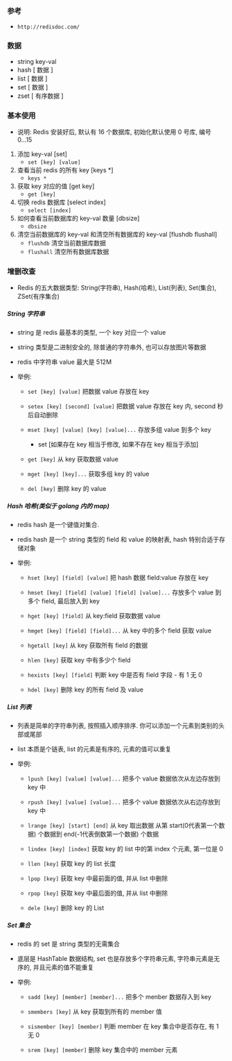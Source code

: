 ### 参考

+ `http://redisdoc.com/`

### 数据
+ string    key-val
+ hash      [ 数据 ]
+ list      [ 数据 ]
+ set       [ 数据 ]
+ zset      [ 有序数据 ]

### 基本使用

+ 说明: Redis 安装好后, 默认有 16 个数据库, 初始化默认使用 0 号库, 编号 0...15

1. 添加 key-val [set]
    + `set [key] [value]`
2. 查看当前 redis 的所有 key [keys *]
    + `keys *`
3. 获取 key 对应的值 [get key]
    + `get [key]`
4. 切换 redis 数据库 [select index]
    + `select [index]`
5. 如何查看当前数据库的 key-val 数量 [dbsize]
    + `dbsize`
6. 清空当前数据库的 key-val 和清空所有数据库的 key-val [flushdb flushall]
    + `flushdb` 清空当前数据库数据
    + `flushall` 清空所有数据库数据

### 增删改查

+ Redis 的五大数据类型: String(字符串), Hash(哈希), List(列表), Set(集合), ZSet(有序集合)

##### String 字符串

+ string 是 redis 最基本的类型, 一个 key 对应一个 value
+ string 类型是二进制安全的, 除普通的字符串外, 也可以存放图片等数据
+ redis 中字符串 value 最大是 512M

+ 举例: 
    + `set [key] [value]` 把数据 value 存放在 key
    + `setex [key] [second] [value]` 把数据 value 存放在 key 内, second 秒后自动删除
    + `mset [key] [value] [key] [value]...` 存放多组 value 到多个 key
        + set [如果存在 key 相当于修改, 如果不存在 key 相当于添加]

    + `get [key]` 从 key 获取数据 value
    + `mget [key] [key]...` 获取多组 key 的 value

    + `del [key]` 删除 key 的 value

##### Hash 哈希(类似于 golang 内的 map)

+ redis hash 是一个键值对集合. 
+ redis hash 是一个 string 类型的 field 和 value 的映射表, hash 特别合适于存储对象

+ 举例:
    + `hset [key] [field] [value]` 把 hash 数据 field:value 存放在 key
    + `hmset [key] [field] [value] [field] [value]...` 存放多个 value 到多个 field, 最后放入到 key  

    + `hget [key] [field]` 从 key:field 获取数据 value
    + `hmget [key] [field] [field]...` 从 key 中的多个 field 获取 value
    + `hgetall [key]` 从 key 获取所有 field 的数据

    + `hlen [key]` 获取 key 中有多少个 field

    + `hexists [key] [field]` 判断 key 中是否有 field 字段 - 有 1 无 0

    + `hdel [key]` 删除 key 的所有 field 及 value

##### List 列表

+ 列表是简单的字符串列表, 按照插入顺序排序. 你可以添加一个元素到类别的头部或尾部
+ list 本质是个链表, list 的元素是有序的, 元素的值可以重复

+ 举例:
    + `lpush [key] [value] [value]...` 把多个 value 数据依次从左边存放到 key 中
    + `rpush [key] [value] [value]...` 把多个 value 数据依次从右边存放到 key 中

    + `lrange [key] [start] [end]` 从 key 取出数据 从第 start(0代表第一个数据) 个数据到 end(-1代表倒数第一个数据) 个数据
    + `lindex [key] [index]` 获取 key 的 list 中的第 index 个元素, 第一位是 0 

    + `llen [key]` 获取 key 的 list 长度

    + `lpop [key]` 获取 key 中最前面的值, 并从 list 中删除
    + `rpop [key]` 获取 key 中最后面的值, 并从 list 中删除

    + `dele [key]` 删除 key 的 List

##### Set 集合

+ redis 的 set 是 string 类型的无需集合
+ 底层是 HashTable 数据结构, set 也是存放多个字符串元素, 字符串元素是无序的, 并且元素的值不能重复

+ 举例:
    + `sadd [key] [member] [member]...` 把多个 menber 数据存入到 key

    + `smembers [key]` 从 key 获取到所有的 member 值

    + `sismember [key] [member]` 判断 member 在 key 集合中是否存在, 有 1 无 0

    + `srem [key] [member]` 删除 key 集合中的 member 元素
